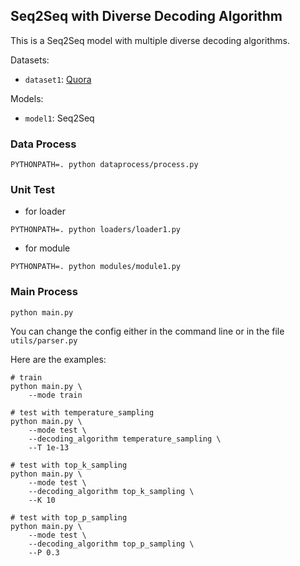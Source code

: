 ## Seq2Seq with Diverse Decoding Algorithm

This is a Seq2Seq model with multiple diverse decoding algorithms.

Datasets:

* `dataset1`: [Quora](https://data.deepai.org/quora_question_pairs.zip)

Models:

* `model1`: Seq2Seq

### Data Process

```shell
PYTHONPATH=. python dataprocess/process.py
```

### Unit Test

* for loader

```shell
PYTHONPATH=. python loaders/loader1.py
```

* for module

```shell
PYTHONPATH=. python modules/module1.py
```

### Main Process

```shell
python main.py
```

You can change the config either in the command line or in the file `utils/parser.py`

Here are the examples:

```shell
# train
python main.py \
    --mode train
```

```shell
# test with temperature_sampling
python main.py \
    --mode test \
    --decoding_algorithm temperature_sampling \
    --T 1e-13
```

```shell
# test with top_k_sampling
python main.py \
    --mode test \
    --decoding_algorithm top_k_sampling \
    --K 10
```

```shell
# test with top_p_sampling
python main.py \
    --mode test \
    --decoding_algorithm top_p_sampling \
    --P 0.3
```
